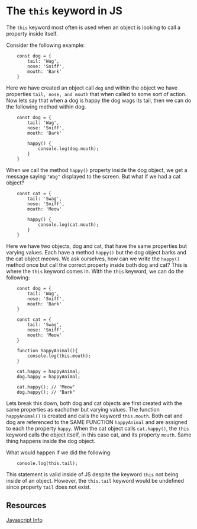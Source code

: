 # The `this` keyword in JS

The `this` keyword most often is used when an object is looking to call a property inside itself.

Consider the following example:

```
    const dog = {
        tail: 'Wag',
        nose: 'Sniff',
        mouth: 'Bark'
    }
```

Here we have created an object call `dog` and within the object we have properties `tail, nose, and mouth` that when called to some sort of action. Now lets say that when a dog is happy the dog wags its tail, then we can do the following method within dog.

```
    const dog = {
        tail: 'Wag',
        nose: 'Sniff',
        mouth: 'Bark'

        happy() {
            console.log(dog.mouth);
        }
    }
```

When we call the method `happy()` property inside the dog object, we get a message saying `"Wag"` displayed to the screen. But what if we had a cat object?

```
    const cat = {
        tail: 'Swag',
        nose: 'Sniff',
        mouth: 'Meow'

        happy() {
            console.log(cat.mouth);
        }
    }
```

Here we have two objects, dog and cat, that have the same properties but varying values. Each have a method `happy()` but the dog object barks and the cat object meows. We ask ourselves, how can we write the `happy()` method once but call the correct property inside both dog and cat? This is where the `this` keyword comes in. With the `this` keyword, we can do the following:

```
    const dog = {
        tail: 'Wag',
        nose: 'Sniff',
        mouth: 'Bark'
    }

    const cat = {
        tail: 'Swag',
        nose: 'Sniff',
        mouth: 'Meow'
    }

    function happyAnimal(){
        console.log(this.mouth);
    }

    cat.happy = happyAnimal;
    dog.happy = happyAnimal;

    cat.happy(); // "Meow"
    dog.happy(); // "Bark"
```

Lets break this down, both dog and cat objects are first created with the same properties as eachother but varying values. The function `happyAnimal()` is created and calls the keyword `this.mouth`. Both cat and dog are referenced to the SAME FUNCTION `happyAnimal` and are assigned to each the property `happy`. When the cat object calls `cat.happy()`, the `this` keyword calls the object itself, in this case cat, and its property `mouth`. Same thing happens inside the dog object.

What would happen if we did the following:

```
    console.log(this.tail);
```

This statement is valid inside of JS despite the keyword `this` not being inside of an object. However, the `this.tail` keyword would be undefined since property `tail` does not exist.

## Resources

[Javascript Info](https://javascript.info/object-methods)
